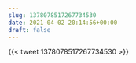 ```yaml
---
slug: 1378078517267734530
date: 2021-04-02 20:14:56+00:00
draft: false
---
```


{{< tweet 1378078517267734530 >}}

